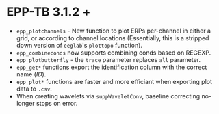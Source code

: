 # EPP-TB 3.1.2 +

* `epp_plotchannels` - New function to plot ERPs per-channel in either a grid, or according to channel locations (Essentially, this is a stripped down version of `eeglab`'s `plottopo` function).
* `epp_combineconds` now supports combining conds based on REGEXP.
* `epp_plotbutterfly` - the `trace` parameter replaces `all` parameter.
* `epp_get*` functions export the identification column with the correct name (*ID*).
* `epp_plot*` functions are faster and more efficiant when exporting plot data to `.csv`.
* When creating wavelets via `suppWaveletConv`, baseline correcting no-longer stops on error.
